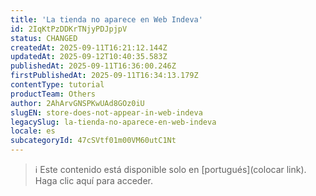 ```yaml
---
title: 'La tienda no aparece en Web Indeva'
id: 2IqKtPzDDKrTNjyPDJpjpV
status: CHANGED
createdAt: 2025-09-11T16:21:12.144Z
updatedAt: 2025-09-12T10:40:35.583Z
publishedAt: 2025-09-11T16:36:00.246Z
firstPublishedAt: 2025-09-11T16:34:13.179Z
contentType: tutorial
productTeam: Others
author: 2AhArvGNSPKwUAd8GOz0iU
slugEN: store-does-not-appear-in-web-indeva
legacySlug: la-tienda-no-aparece-en-web-indeva
locale: es
subcategoryId: 47cSVtf01m00VM60utC1Nt
---
```


> ℹ️ Este contenido está disponible solo en [portugués](colocar link). Haga clic aquí para acceder.
